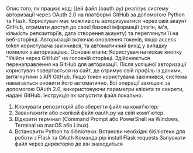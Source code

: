 Опис того, як працює код: 
Цей файл (oauth.py) реалізує систему авторизації через OAuth 2.0 на платформі GitHub за допомогою Python та Flask.
Користувач має можливість авторизуватися через свій акаунт GitHub, отримати доступ до своєї базової інформації (логін, ім'я, кількість репозиторіїв, дата створення акаунту) та переглянути її на веб-сторінці.
Авторизація включає оновлення токенів, якщо access token користувача закінчився, та автоматичний вихід у випадку помилок з авторизацією.
Основні етапи:
Користувач натискає кнопку "Увійти через GitHub" на головній сторінці.
Здійснюється перенаправлення на GitHub для авторизації.
Після успішної авторизації користувач повертається на сайт, де отримує свій профіль із даними, витягнутими з API GitHub.
Якщо токен користувача закінчився, система намагається оновити його автоматично.
Всі операції захищені за допомогою OAuth 2.0, використовуючи параметри клієнта та секрети, надані GitHub.
Інструкція як запустити файл локально:
1. Клонувати репозиторій або зберегти файл на комп'ютер:
2. Завантажити або скопіюй файл oauth.py на свій комп'ютер.
3. Відкрити термінал (Command Prompt або PowerShell на Windows, Terminal на macOS або Linux).
2. Встановити Python та бібліотеки:
   Встанови необхідні бібліотеки для роботи з Flask та OAuth
   Команда:pip install Flask requests
   Запускати файл через директорію де він знаходиться 
